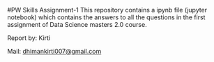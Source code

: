 #PW Skills Assignment-1
This repository contains a ipynb file (jupyter notebook) which contains the answers to all the questions in the first assignment of Data Science masters 2.0 course.

Report by: Kirti

Mail: dhimankirti007@gmail.com
